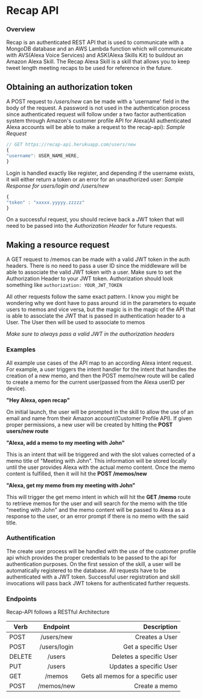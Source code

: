 # Recap API

### Overview

Recap is an authenticated REST API that is used to communicate with a MongoDB database and an AWS Lambda function which will communicate with AVS(Alexa Voice Services) and ASK(Alexa Skills Kit) to buildout an Amazon Alexa Skill. The Recap Alexa Skill is a skill that allows you to keep tweet length meeting recaps to be used for reference in the future.

## Obtaining an authorization token

A POST request to _/users/new_ can be made with a 'username' field in the body of the request. A password is not used in the authentication process since authenticated request will follow under a two factor authentication system through Amazon's customer profile API for Alexa(All authenticated Alexa accounts will be able to make a request to the recap-api):
_Sample Request_

```js
// GET https://recap-api.herukuapp.com/users/new
{
"username": USER_NAME_HERE,
}
```

Login is handled exactly like register, and depending if the username exists, it will either return a token or an error for an unauthorized user:
_Sample Response for users/login and /users/new_

```js
{
"token" : "xxxxx.yyyyy.zzzzz"
}
```

On a successful request, you should recieve back a JWT token that will need to be passed into the _Authorization Header_ for future requests.

## Making a resource request

A GET request to /memos can be made with a valid JWT token in the auth headers. There is no need to pass a user ID since the middleware will be able to associate the valid JWT token with a user. Make sure to set the Authorization Header to your JWT token. Authorization should look something like `authorization: YOUR_JWT_TOKEN`

All other requests follow the same exact pattern. I know you might be wondering why we dont have to pass around :id in the parameters to equate users to memos and vice versa, but the magic is in the magic of the API that is able to associate the JWT that is passed in authentication header to a User. The User then will be used to associate to memos

_Make sure to always pass a valid JWT in the authorization headers_

### Examples

All example use cases of the API map to an according Alexa intent request. For example, a user triggers the intent handler for the intent that handles the creation of a new memo, and then the POST memo/new route will be called to create a memo for the current user(passed from the Alexa userID per device).

**"Hey Alexa, open recap"**

On initial launch, the user will be prompted in the skill to allow the use of an email and name from their Amazon account(Customer Profile API). If given proper permissions, a new user will be created by hitting the **POST users/new route**

**"Alexa, add a memo to my meeting with John"**

This is an intent that will be triggered and with the slot values corrected of a memo title of "Meeting with John". This information will be stored locally until the user provides Alexa with the actual memo content. Once the memo content is fulfilled, then it will hit the **POST /memos/new**

**"Alexa, get my memo from my meeting with John"**

This will trigger the get memo intent in which will hit the **GET /memo** route to retrieve memos for the user and will search for the memo with the title "meeting with John" and the memo content will be passed to Alexa as a response to the user, or an error prompt if there is no memo with the said title.

### Authentification

The create user process will be handled with the use of the customer profile api which provides the proper credentials to be passed to the api for authentication purposes. On the first session of the skill, a user will be automatically registered to the database. All requests have to be authenticated with a JWT token. Successful user registration and skill invocations will pass back JWT tokens for authenticated further requests.

### Endpoints

Recap-API follows a RESTful Architecture

| Verb   |   Endpoint   |                        Description |
| ------ | :----------: | ---------------------------------: |
| POST   |  /users/new  |                     Creates a User |
| POST   | /users/login |                Get a specific User |
| DELETE |    /users    |            Deletes a specific User |
| PUT    |    /users    |            Updates a specific User |
| GET    |    /memos    | Gets all memos for a specific user |
| POST   |  /memos/new  |                      Create a memo |
